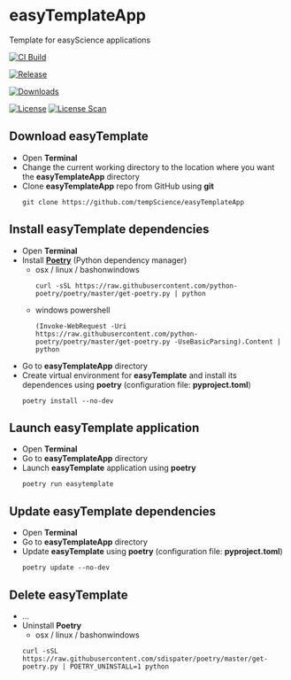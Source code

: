 # easyTemplateApp
Template for easyScience applications

[![CI Build][20]][21]

[![Release][30]][31]

[![Downloads][70]][71]

[![License][50]][51] [![License Scan][60]][61]

## Download easyTemplate
* Open **Terminal**
* Change the current working directory to the location where you want the **easyTemplateApp** directory
* Clone **easyTemplateApp** repo from GitHub using **git**
  ```
  git clone https://github.com/tempScience/easyTemplateApp
  ```
  
## Install easyTemplate dependencies
* Open **Terminal**
* Install [**Poetry**](https://python-poetry.org/docs/) (Python dependency manager)
  * osx / linux / bashonwindows
    ```
    curl -sSL https://raw.githubusercontent.com/python-poetry/poetry/master/get-poetry.py | python
    ```
  * windows powershell
    ```
    (Invoke-WebRequest -Uri https://raw.githubusercontent.com/python-poetry/poetry/master/get-poetry.py -UseBasicParsing).Content | python
    ```
* Go to **easyTemplateApp** directory
* Create virtual environment for **easyTemplate** and install its dependences using **poetry** (configuration file: **pyproject.toml**)
  ```
  poetry install --no-dev
  ```
  
## Launch easyTemplate application
* Open **Terminal**
* Go to **easyTemplateApp** directory
* Launch **easyTemplate** application using **poetry**
  ```
  poetry run easytemplate
  ```

## Update easyTemplate dependencies
* Open **Terminal**
* Go to **easyTemplateApp** directory
* Update **easyTemplate** using **poetry** (configuration file: **pyproject.toml**)
  ```
  poetry update --no-dev
  ```

## Delete easyTemplate
* ...
* Uninstall **Poetry**
   * osx / linux / bashonwindows
   ```
   curl -sSL https://raw.githubusercontent.com/sdispater/poetry/master/get-poetry.py | POETRY_UNINSTALL=1 python
   ```

<!---URLs--->
<!---https://naereen.github.io/badges/--->

<!---CI Build Status--->
[20]: https://github.com/tempScience/easyTemplateApp/workflows/macOS,%20Linux,%20Windows/badge.svg
[21]: https://github.com/tempScience/easyTemplateApp/actions

<!---Release--->
[30]: https://img.shields.io/github/release/tempScience/easyTemplateApp.svg
[31]: https://github.com/tempScience/easyTemplateApp/releases

<!---License--->
[50]: https://img.shields.io/github/license/tempScience/easyTemplateApp.svg?color=blue&label=license
[51]: https://github.com/tempScience/easyTemplateApp/blob/master/LICENSE

<!---LicenseScan--->
[60]: https://app.fossa.com/api/projects/git%2Bgithub.com%2FtempScience%2FeasyTemplateApp.svg?type=shield
[61]: https://app.fossa.com/projects/git%2Bgithub.com%2FtempScience%2FeasyTemplateApp?ref=badge_shield

<!---Downloads--->
[70]: https://img.shields.io/github/downloads/tempScience/easyTemplateApp/total.svg
[71]: https://github.com/tempScience/easyTemplateApp/releases
